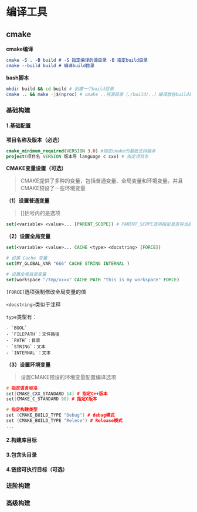 # 编译工具

## cmake

**cmake编译**

```cmake
cmake -S . -B build # -S 指定编译的源目录 -B 指定build目录
cmake --build build # 编译build目录
```



**bash脚本**

```bash
mkdir build && cd build # 创建一个build目录
cmake .. && make -j$(nproc) # cmake ..将源目录（./build/..）编译放在build目录下， 多线程make -j$(nproc)
```



### 基础构建

#### **1.基础配置**

**项目名称及版本（必选）**

```cmake
cmake_minimum_required(VERSION 3.0) #指定cmake的最低支持版本
project(项目名 VERSION 版本号 language c cxx) # 指定项目名
```

**CMAKE变量设置（可选）**

> CMAKE提供了多种的变量，包括普通变量、全局变量和环境变量。并且CMAKE预设了一些环境变量

**（1）设置普通变量**

> []括号内的是选项

```cmake
set(<variable> <value>... [PARENT_SCOPE]) # PARENT_SCOPE选项指定是否将当前变量返回到父文件
```

**（2）设置全局变量**

```cmake
set(<variable> <value>... CACHE <type> <docstring> [FORCE]) 

# 设置 Cache 变量
set(MY_GLOBAL_VAR "666" CACHE STRING INTERNAL )

# 设置全局目录变量
set(workspace "/tmp/xxxx" CACHE PATH "this is my workspace" FORCE)
```

`[FORCE]`选项强制修改全局变量的值

`<docstring>`类似于注释

`type`类型有：

	- `BOOL`
	- `FILEPATH`：文件路径
	- `PATH`：目录
	- `STRING`：文本
	- `INTERNAL`：文本

**（3）设置环境变量**

> 设置CMAKE预设的环境变量配置编译选项

```c++
# 指定语言标准
set(CMAKE_CXX_STANDARD 14) # 指定C++版本
set(CMAKE_C_STANDARD 98) # 指定C版本

# 指定构建类型
set (CMAKE_BUILD_TYPE "Debug") # debug模式
set (CMAKE_BUILD_TYPE "Relese") # Release模式
...
```



#### **2.构建库目标**



#### **3.包含头目录**



#### **4.链接可执行目标（可选）**

### 进阶构建

### 高级构建